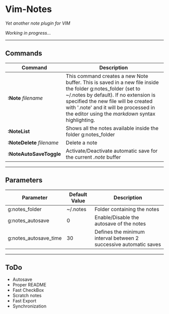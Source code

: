 Vim-Notes
===

_Yet another note plugin for VIM_

_Working in progress..._
________
Commands
---
| Command | Description |
|---|---|
|**:Note**&nbsp;_filename_      | This command creates a new Note buffer. This is saved in a new file inside the folder g:notes_folder (set to ~/.notes by default). If no extension is specified the new file will be created with '.note' and it will be processed in the editor using the _markdown_ syntax highlighting. |
|**:NoteList**             | Shows all the notes available inside the folder g:notes_folder |
|**:NoteDelete**&nbsp;_filename_ </code>|  Delete a note |
|**:NoteAutoSaveToggle** | Activate/Deactivate automatic save for the current _.note_ buffer |

______
Parameters
---
| Parameter | Default Value | Description |
|-----------|---------------|-------------|
|g:notes_folder| ~/.notes   | Folder containing the notes |
|g:notes_autosave| 0        | Enable/Disable the autosave of the notes |
|g:notes_autosave_time| 30  | Defines the minimum interval between 2 successive automatic saves |
________


ToDo
---
- Autosave
- Proper README
- Fast CheckBox
- Scratch notes
- Fast Export
- Synchronization

